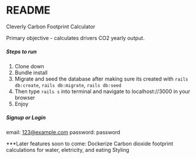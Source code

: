 # README

Cleverly Carbon Footprint Calculator

Primary objective - calculates drivers CO2 yearly output.

##### Steps to run #####
1. Clone down
2. Bundle install
3. Migrate and seed the database after making sure its created with `rails db:create`, `rails db:migrate`, `rails db:seed`
4. Then type `rails s` into terminal and navigate to localhost://3000 in your browser
5. Enjoy

##### Signup or Login #####
email: 123@example.com
password: password

***Later features soon to come:
Dockerize
Carbon dioxide footprint calculations for water, eletricity, and eating
Styling